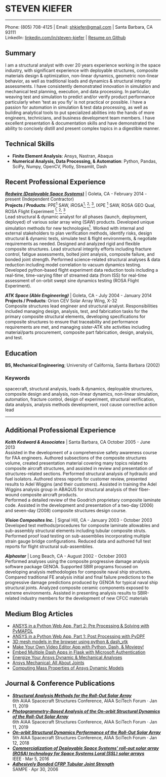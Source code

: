 # STEVEN KIEFER 
 
---------

Phone: (805) 708-4125 | Email: shkiefer@gmail.com | Santa Barbara, CA 93111  
LinkedIn: [linkedin.com/in/steven-kiefer](https://www.linkedin.com/in/steven-kiefer/) | [Resume on Github](https://github.com/shkiefer/resume/blob/main/resume_2022.md)  

## Summary

I am a structural analyst with over 20 years experience working in the space industry, with significant experience with deployable structures, composite materials design & optimization, non-linear dynamics, geometric non-linear behavior, as well as traditional loads and dynamics & structural integrity assessments.  I have consistently demonstrated innovation in simulation and mechanical test planning, execution, and data processing.  In particular, weaving test and simulation to predict and/or verify product performance particularly when 'test as you fly' is not practical or possible.  I have a passion for automation in simulation & test data processing, as well as building analytical tools to put specialized abilities into the hands of more engineers, technicians, and business development team members. I have excellent presentation & documentation skills and have demonstrated the ability to concisely distill and present complex topics in a digestible manner.


## Technical Skills

- **Finite Element Analysis**: Ansys, Nastran, Abaqus
- **Numerical Analysis, Data Processing, & Automation**: Python, Pandas, SciPy, Numpy, OpenCV, Plotly, Streamlit, Dash  


## Recent Professional Experience


***[Redwire (Deployable Space Systems)](https://redwirespace.com/locations/goleta/)*** | Goleta, CA - February 2014 - present  (Independent Contractor)  
**Projects / Products**: PPE[<sup>1</sup>](https://explorespace.maxar.com/moon/power-and-propulsion-element/) SAW, iROSA[<sup>1,</sup>](https://www.nasa.gov/feature/new-solar-arrays-to-power-nasa-s-international-space-station-research) [<sup>2,</sup>](https://en.wikipedia.org/wiki/Roll_Out_Solar_Array) [<sup>3</sup>](https://blogs.nasa.gov/spacestation/2021/06/20/spacewalkers-complete-first-roll-out-solar-array-installation/), IXPE [<sup>1</sup>](https://en.wikipedia.org/wiki/IXPE) SAW, ROSA GEO Qual, ROSA Flight Experiment [<sup>1,</sup>](https://redwirespace.com/newsroom/rosa-flight-demonstration-hardware-successfully-deploys-on-iss/) [<sup>2,</sup>](https://ntrs.nasa.gov/citations/20205003936) [<sup>3</sup>](https://ntrs.nasa.gov/citations/20190000446)   
Lead structural & dynamic analyst for all phases (launch, deployment, deployed) of various solar array wing (SAW) products.  Developed unique simulation methods for new technologies[<sup>1</sup>](https://ntrs.nasa.gov/citations/20200002441). Worked with internal and external stakeholders to plan verification methods, identify risks, design structural & dynamic tests, simulate test & flight environments, & negotiate requirements as needed. Designed and analyzed rigid and flexible composite structures.  Lead structural integrity efforts including fracture control, fatigue assessments, bolted joint analysis, composite failure, and bonded joint strength. Performed science-related structural analyses & data reduction including model correlation to vacuum dynamics testing. Developed python-based flight experiment data reduction tools including a real-time, time-varying filter of streamed data (from ISS) for real-time assessment of on-orbit swept sine dynamics testing (ROSA Flight Experiment).  

***ATK Space (Able Engineering)*** | Goleta, CA - July 2004 - January 2014    
**Projects / Products**: Orion CEV Solar Array Wing, X-32  
Composite structures lead engineer and structural analyst. Responsibilities included managing design, analysis, test, and fabrication tasks for the primary composite structural elements, developing specifications for composite structures to ensure that traceability and performance requirements are met, and managing sister-ATK site activities including material/parts procurement, composite part fabrication, design, analysis, and test.

## Education
**BS, Mechanical Engineering**; University of California, Santa Barbara  (2002)

### Keywords
spacecraft, structural analysis, loads & dynamics, deployable structures, composite design and analysis, non-linear dynamics, non-linear simulation, automation, fracture control, design of experiment, structural verification, data analysis, analysis methods development, root cause corrective action lead


<hr style="page-break-after: always">

## Additional Professional Experience

***Keith Kedward & Associates*** | Santa Barbara, CA October 2005 - June 2013  
Assisted in the development of a comprehensive safety awareness course for FAA engineers. Authored subsections of the composite structures volume, created presentation material covering many topics related to composite aircraft structures, and assisted in review and presentation of structures-related sections.
Performed structural analysis of hydraulic and fuel isolators. Authored stress reports for customer review, presented results to Adel Wiggins (and their customers). Assisted in training the Adel Wiggins analysis group in ABAQUS for structural analysis of their fiber-wound composite aircraft products.  
Performed a detailed review of the Goodrich proprietary composite laminate code. Assisted in the development and presentation of a two-day (2006) and seven-day (2008) composite structures design course.

***Vision Composites Inc.*** | Signal Hill, CA - January 2003 - October 2003  
Developed test methods/procedures for composite laminate allowables and sub-assembly structural elements including tubular composite struts. Performed proof load testing on sub-assemblies incorporating multiple strain gauge bridge configurations. Reduced data and authored full test reports for flight structural sub-assemblies.

***Alphastar*** | Long Beach, CA - August 2002 - October 2003   
Performed analyses using the composite progressive damage analysis software package GENOA. Supported SBIR programs focused on developing analysis methodologies for composite naval ship structures. Compared traditional FE analysis initial and final failure predictions to the progressive damage predictions produced by GENOA for typical naval ship structural joints. Analyzed composite ceramic components exposed to extreme environments. Assisted in presenting analysis results to SBIR-related industry members for the development of new CFCC materials

## Medium Blog Articles
- [ANSYS in a Python Web App, Part 2: Pre Processing & Solving with PyMAPDL](https://towardsdatascience.com/ansys-in-a-python-web-app-part-2-pre-processing-solving-with-pymapdl-50428c18f8e7)  
- [ANSYS in a Python Web App, Part 1: Post Processing with PyDPF](https://towardsdatascience.com/ansys-in-a-python-web-app-part-1-post-processing-with-pydpf-44d2fbaa6135)
- [3D mesh models in the browser using python & dash_vtk](https://towardsdatascience.com/3d-mesh-models-in-the-browser-using-python-dash-vtk-e15cbf36a132)
- [Make Your Own Video Editor App with Python, Dash, & Moviepy!](https://towardsdatascience.com/make-your-own-video-editor-app-with-python-dash-moviepy-f0dd57c2b68e)
- [Embed Multiple Dash Apps in Flask with Microsoft Authentication](https://towardsdatascience.com/embed-multiple-dash-apps-in-flask-with-microsoft-authenticatio-44b734f74532)
- [Energize Your Ansys Dynamic & Mechanical Analyses](https://medium.com/swlh/energize-your-ansys-dynamic-mechanical-analyses-b94c58da9a30)
- [Ansys Mechanical: All About Joints](https://steve-kiefer.medium.com/ansys-mechanical-all-about-joints-173f1fa40e15)
- [Computing Mass Properties of Ansys Dynamic Models](https://towardsdatascience.com/computing-mass-properties-of-ansys-dynamic-models-f0d8dacb2d7c)
  
## Journal & Conference Publications
- [***Structural Analysis Methods for the Roll-Out Solar Array***](https://ntrs.nasa.gov/citations/20200002441)  
  6th AIAA Spacecraft Structures Conference, AIAA SciTech Forum · Jan 11, 2019
- [***Photogrammetry-Based Analysis of the On-orbit Structural Dynamics of the Roll-Out Solar Array***](https://ntrs.nasa.gov/citations/20200002423)  
  6th AIAA Spacecraft Structures Conference, AIAA SciTech Forum · Jan 11, 2019
- [***On-orbit Structural Dynamics Performance of the Roll-Out Solar Array***](https://ntrs.nasa.gov/citations/20190000446)   
  5th AIAA Spacecraft Structures Conference, AIAA SciTech Forum · Jan 12, 2018
- [***Commercialization of Deployable Space Systems' roll-out solar array (ROSA) technology for Space Systems Loral (SSL) solar arrays***](http://ieeexplore.ieee.org/stamp/stamp.jsp?tp=&arnumber=7500723&isnumber=7500496)   
  IEEE · Mar 5, 2016
- [***Adhesively Bonded CFRP Tubular Joint Strength***](https://www.nasampe.org/page/searchengine#home/technicalpaperdetails/578ad9ac727949c01e51b6ea/)   
  SAMPE · Apr 30, 2006